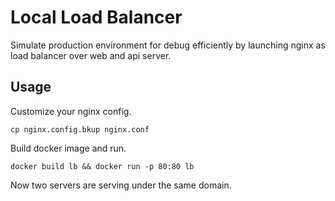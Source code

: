 Local Load Balancer
===

Simulate production environment for debug efficiently by launching nginx as load balancer over web and api server.

## Usage

Customize your nginx config.

```
cp nginx.config.bkup nginx.conf
```

Build docker image and run.

```
docker build lb && docker run -p 80:80 lb
```

Now two servers are serving under the same domain.

